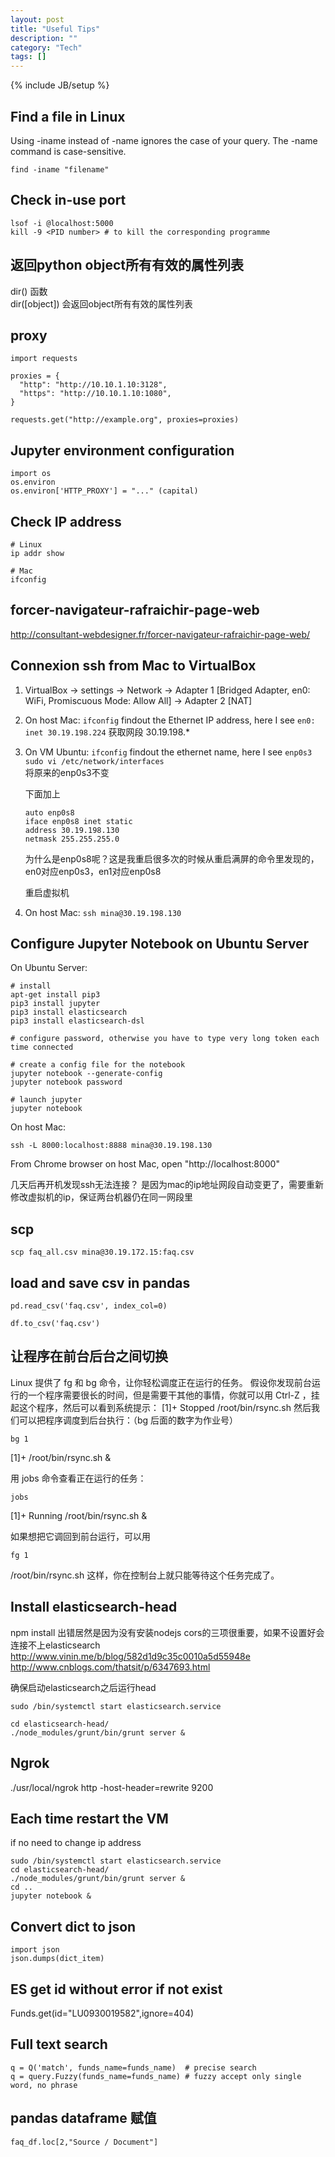 ```yaml
---
layout: post
title: "Useful Tips"
description: ""
category: "Tech"
tags: []
---
```

{% include JB/setup %}

## Find a file in Linux
Using -iname instead of -name ignores the case of your query. The -name command is case-sensitive.

```
find -iname "filename"
```

## Check in-use port
```
lsof -i @localhost:5000
kill -9 <PID number> # to kill the corresponding programme
```

## 返回python object所有有效的属性列表
dir() 函数		
dir([object]) 会返回object所有有效的属性列表

## proxy
```
import requests

proxies = {
  "http": "http://10.10.1.10:3128",
  "https": "http://10.10.1.10:1080",
}

requests.get("http://example.org", proxies=proxies)
```
## Jupyter environment configuration
```
import os
os.environ
os.environ['HTTP_PROXY'] = "..." (capital)
```

## Check IP address
```
# Linux
ip addr show 

# Mac
ifconfig
```

## forcer-navigateur-rafraichir-page-web
http://consultant-webdesigner.fr/forcer-navigateur-rafraichir-page-web/

## Connexion ssh from Mac to VirtualBox
1. VirtualBox -> settings -> Network -> Adapter 1 [Bridged Adapter, en0: WiFi, Promiscuous Mode: Allow All] -> Adapter 2 [NAT]
2. On host Mac: 
	`ifconfig`
	findout the Ethernet IP address, here I see `en0: inet 30.19.198.224` 获取网段 30.19.198.*
3. On VM Ubuntu:
	`ifconfig`
	findout the ethernet name, here I see `enp0s3`
	`sudo vi /etc/network/interfaces`	
	将原来的enp0s3不变
	
	下面加上
	```
	auto enp0s8
	iface enp0s8 inet static
	address 30.19.198.130
	netmask 255.255.255.0
	```
	
	为什么是enp0s8呢？这是我重启很多次的时候从重启满屏的命令里发现的，en0对应enp0s3，en1对应enp0s8
	
	重启虚拟机
4. On host Mac:
	`ssh mina@30.19.198.130`
	
## Configure Jupyter Notebook on Ubuntu Server
On Ubuntu Server:

```
# install
apt-get install pip3
pip3 install jupyter
pip3 install elasticsearch
pip3 install elasticsearch-dsl

# configure password, otherwise you have to type very long token each time connected

# create a config file for the notebook
jupyter notebook --generate-config
jupyter notebook password

# launch jupyter
jupyter notebook
```

On host Mac:

```
ssh -L 8000:localhost:8888 mina@30.19.198.130
```

From Chrome browser on host Mac, open "http://localhost:8000"

几天后再开机发现ssh无法连接？
是因为mac的ip地址网段自动变更了，需要重新修改虚拟机的ip，保证两台机器仍在同一网段里

## scp
```
scp faq_all.csv mina@30.19.172.15:faq.csv
```

## load and save csv in pandas
```
pd.read_csv('faq.csv', index_col=0)

df.to_csv('faq.csv')

```

## 让程序在前台后台之间切换
Linux 提供了 fg 和 bg 命令，让你轻松调度正在运行的任务。
假设你发现前台运行的一个程序需要很长的时间，但是需要干其他的事情，你就可以用 Ctrl-Z ，挂起这个程序，然后可以看到系统提示：
[1]+ Stopped /root/bin/rsync.sh
然后我们可以把程序调度到后台执行：（bg 后面的数字为作业号）

`bg 1`

[1]+ /root/bin/rsync.sh &


用 jobs 命令查看正在运行的任务：

`jobs`

[1]+ Running /root/bin/rsync.sh &


如果想把它调回到前台运行，可以用

`fg 1`

/root/bin/rsync.sh
这样，你在控制台上就只能等待这个任务完成了。

## Install elasticsearch-head
npm install 出错居然是因为没有安装nodejs
cors的三项很重要，如果不设置好会连接不上elasticsearch
<http://www.vinin.me/b/blog/582d1d9c35c0010a5d55948e>
<http://www.cnblogs.com/thatsit/p/6347693.html>

确保启动elasticsearch之后运行head

```
sudo /bin/systemctl start elasticsearch.service

cd elasticsearch-head/
./node_modules/grunt/bin/grunt server &
```

## Ngrok
./usr/local/ngrok http -host-header=rewrite 9200

## Each time restart the VM
if no need to change ip address

```
sudo /bin/systemctl start elasticsearch.service
cd elasticsearch-head/
./node_modules/grunt/bin/grunt server &
cd ..
jupyter notebook &
```

## Convert dict to json
```
import json
json.dumps(dict_item)
```

## ES get id without error if not exist
Funds.get(id="LU0930019582",ignore=404)

## Full text search
```
q = Q('match', funds_name=funds_name)  # precise search
q = query.Fuzzy(funds_name=funds_name) # fuzzy accept only single word, no phrase
```

## pandas dataframe 赋值
```
faq_df.loc[2,"Source / Document"]
```